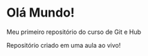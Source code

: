 # Olá Mundo!
 Meu primeiro repositório do curso de Git e Hub

Repositório criado em uma aula ao vivo!
